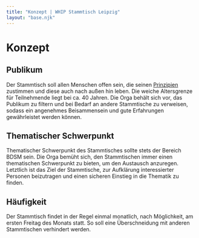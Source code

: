 ```yaml
---
title: "Konzept | WHIP Stammtisch Leipzig"
layout: "base.njk"
---
```

# Konzept

## Publikum
Der Stammtisch soll allen Menschen offen sein, die seinen [Prinzipien](/prinzipien) zustimmen und diese auch nach außen hin leben. Die weiche Altersgrenze für 
Teilnehmende liegt bei ca. 40 Jahren. Die Orga behält sich vor, das Publikum zu filtern und bei Bedarf an andere Stammtische zu verweisen, sodass ein angenehmes
Beisammensein und gute Erfahrungen gewährleistet werden können.


## Thematischer Schwerpunkt
Thematischer Schwerpunkt des Stammtisches sollte stets der Bereich BDSM sein. Die Orga bemüht sich, den Stammtischen immer einen thematischen Schwerpunkt zu bieten, 
um den Austausch anzuregen. Letztlich ist das Ziel der Stammtische, zur Aufklärung interessierter Personen beizutragen und einen sicheren Einstieg in die Thematik zu finden.

## Häufigkeit
Der Stammtisch findet in der Regel einmal monatlich, nach Möglichkeit, am ersten Freitag des Monats statt.
So soll eine Überschneidung mit anderen Stammtischen verhindert werden. 
